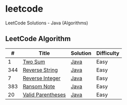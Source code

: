 # leetcode
LeetCode Solutions - Java (Algorithms)

## LeetCode Algorithm
 
| # | Title | Solution | Difficulty |
|---| ----- | -------- | ---------- |
|1|[Two Sum](https://leetcode.com/problems/two-sum/) | [Java](./src/main/java/com/listenzhangbin/twosum/TwoSum.java)|Easy|
|344|[Reverse String](https://leetcode.com/problems/reverse-string/) | [Java](./src/main/java/com/listenzhangbin/reversestring/ReverseString.java)|Easy|
|7|[Reverse Integer](https://leetcode.com/problems/reverse-integer/) | [Java](./src/main/java/com/listenzhangbin/reverseinteger/ReverseInteger.java)|Easy|
|383|[Ransom Note](https://leetcode.com/problems/ransom-note/) | [Java](./src/main/java/com/listenzhangbin/reverseinteger/ReverseInteger.java)|Easy|
|20|[Valid Parentheses](https://leetcode.com/problems/valid-parentheses/) | [Java](./src/main/java/com/listenzhangbin/validparentheses/ValidParentheses.java)|Easy|